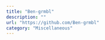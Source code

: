 ```yaml
---
title: "Ben-grmbl"
description: ""
url: "https://github.com/Ben-grmbl"
category: "Miscellaneous"
---
```

